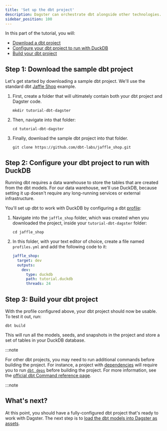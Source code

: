 ```yaml
---
title: 'Set up the dbt project'
description: Dagster can orchestrate dbt alongside other technologies.
sidebar_position: 100
---
```


In this part of the tutorial, you will:

- [Download a dbt project](#step-1-download-the-sample-dbt-project)
- [Configure your dbt project to run with DuckDB](#step-2-configure-your-dbt-project-to-run-with-duckdb)
- [Build your dbt project](#step-3-build-your-dbt-project)

## Step 1: Download the sample dbt project

Let's get started by downloading a sample dbt project. We'll use the standard dbt [Jaffle Shop](https://github.com/dbt-labs/jaffle_shop) example.

1. First, create a folder that will ultimately contain both your dbt project and Dagster code.

   ```shell
   mkdir tutorial-dbt-dagster
   ```

2. Then, navigate into that folder:

   ```shell
   cd tutorial-dbt-dagster
   ```

3. Finally, download the sample dbt project into that folder.

   ```shell
   git clone https://github.com/dbt-labs/jaffle_shop.git
   ```

## Step 2: Configure your dbt project to run with DuckDB

Running dbt requires a data warehouse to store the tables that are created from the dbt models. For our data warehouse, we'll use DuckDB, because setting it up doesn't require any long-running services or external infrastructure.

You'll set up dbt to work with DuckDB by configuring a dbt [profile](https://docs.getdbt.com/docs/core/connect-data-platform/connection-profiles):

1. Navigate into the `jaffle_shop` folder, which was created when you downloaded the project, inside your `tutorial-dbt-dagster` folder:

   ```shell
   cd jaffle_shop
   ```

2. In this folder, with your text editor of choice, create a file named `profiles.yml` and add the following code to it:

   ```yaml
   jaffle_shop:
     target: dev
     outputs:
       dev:
         type: duckdb
         path: tutorial.duckdb
         threads: 24
   ```

## Step 3: Build your dbt project

With the profile configured above, your dbt project should now be usable. To test it out, run:

```shell
dbt build
```

This will run all the models, seeds, and snapshots in the project and store a set of tables in your DuckDB database.

:::note

For other dbt projects, you may need to run additional commands before building the project. For instance, a project with [dependencies](https://docs.getdbt.com/docs/collaborate/govern/project-dependencies) will require you to run [`dbt deps`](https://docs.getdbt.com/reference/commands/deps) before building the project. For more information, see the [official dbt Command reference page](https://docs.getdbt.com/reference/dbt-commands).

:::note

## What's next?

At this point, you should have a fully-configured dbt project that's ready to work with Dagster. The next step is to [load the dbt models into Dagster as assets](/integrations/libraries/dbt/using-dbt-with-dagster/load-dbt-models).

